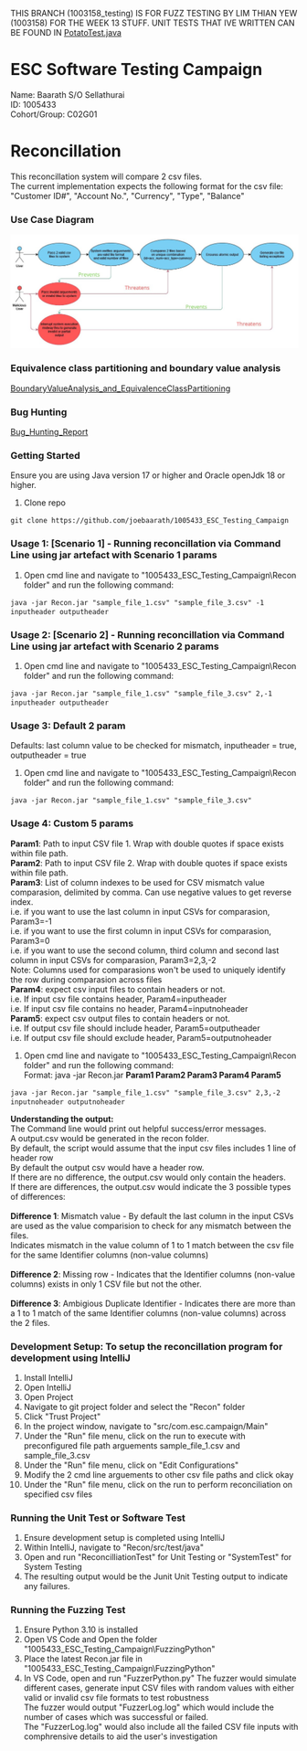 THIS BRANCH (1003158_testing) IS FOR FUZZ TESTING BY LIM THIAN YEW (1003158) FOR THE WEEK 13 STUFF. UNIT TESTS THAT IVE WRITTEN CAN BE FOUND IN [PotatoTest.java](https://github.com/joebaarath/1005433_ESC_Testing_Campaign/blob/1003158_testing/Recon/src/test/java/PotatoTest.java)

# ESC Software Testing Campaign
Name: Baarath S/O Sellathurai  
ID: 1005433  
Cohort/Group: C02G01  

# Reconcillation
This reconcillation system will compare 2 csv files.  
The current implementation expects the following format for the csv file: "Customer ID#",	"Account No.",	"Currency",	"Type",	"Balance"

### Use Case Diagram
<img src="./Documents/WK08_ESC_CAMPAGIN_USECASE_DIAGRAM.jpg" />

### Equivalence class partitioning and boundary value analysis
[BoundaryValueAnalysis_and_EquivalenceClassPartitioning](./Documents/WK09_BoundaryValueAnalysis_and_EquivalenceClassPartitioning_V2.md)

### Bug Hunting
[Bug_Hunting_Report](./Testing_Bug_Hunting/Bug_Hunting_Report.md)  

### Getting Started
Ensure you are using Java version 17 or higher and Oracle openJdk 18 or higher.
1. Clone repo
```
git clone https://github.com/joebaarath/1005433_ESC_Testing_Campaign
```

### Usage 1: [Scenario 1] - Running reconcillation via Command Line using jar artefact with Scenario 1 params
1. Open cmd line and navigate to "1005433_ESC_Testing_Campaign\Recon folder" and run the following command:
```
java -jar Recon.jar "sample_file_1.csv" "sample_file_3.csv" -1 inputheader outputheader
```
### Usage 2: [Scenario 2] - Running reconcillation via Command Line using jar artefact with Scenario 2 params
1. Open cmd line and navigate to "1005433_ESC_Testing_Campaign\Recon folder" and run the following command:
```
java -jar Recon.jar "sample_file_1.csv" "sample_file_3.csv" 2,-1 inputheader outputheader
```

### Usage 3: Default 2 param
Defaults: last column value to be checked for mismatch, inputheader = true, outputheader = true<br>
1. Open cmd line and navigate to "1005433_ESC_Testing_Campaign\Recon folder" and run the following command:
```
java -jar Recon.jar "sample_file_1.csv" "sample_file_3.csv"
```

### Usage 4: Custom 5 params
<b>Param1</b>: Path to input CSV file 1. Wrap with double quotes if space exists within file path.<br>
<b>Param2</b>: Path to input CSV file 2. Wrap with double quotes if space exists within file path.<br>
<b>Param3</b>: List of column indexes to be used for CSV mismatch value comparasion, delimited by comma. Can use negative values to get reverse index. <br>
i.e. if you want to use the last column in input CSVs for comparasion, Param3=-1 <br>
i.e. if you want to use the first column in input CSVs for comparasion, Param3=0 <br>
i.e. if you want to use the second column, third column and second last column in input CSVs for comparasion, Param3=2,3,-2 <br>
Note: Columns used for comparasions won't be used to uniquely identify the row during comparasion across files <br>
<b>Param4</b>: expect csv input files to contain headers or not.  <br>
i.e. If input csv file contains header, Param4=inputheader<br>
i.e. If input csv file contains no header, Param4=inputnoheader<br>
<b>Param5</b>: expect csv output files to contain headers or not.  <br>
i.e. If output csv file should include header, Param5=outputheader<br>
i.e. If output csv file should exclude header, Param5=outputnoheader<br>

1. Open cmd line and navigate to "1005433_ESC_Testing_Campaign\Recon folder" and run the following command:<br>
Format: java -jar Recon.jar <b>Param1 Param2 Param3 Param4 Param5</b>
```
java -jar Recon.jar "sample_file_1.csv" "sample_file_3.csv" 2,3,-2 inputnoheader outputnoheader
```

<b>Understanding the output:</b><br>
The Command line would print out helpful success/error messages.<br>
A output.csv would be generated in the recon folder. <br>
By default, the script would assume that the input csv files includes 1 line of header row <br>
By default the output csv would have a header row. <br>
If there are no difference, the output.csv would only contain the headers. <br>
If there are differences, the output.csv would indicate the 3 possible types of differences: <br><br>
<b>Difference 1</b>: Mismatch value - By default the last column in the input CSVs are used as the value comparision to check for any mismatch between the files. <br>
Indicates mismatch in the value column of 1 to 1 match between the csv file for the same Identifier columns (non-value columns) <br><br>
<b>Difference 2</b>: Missing row - Indicates that the Identifier columns (non-value columns) exists in only 1 CSV file but not the other.  <br><br>
<b>Difference 3</b>: Ambigious Duplicate Identifier - Indicates there are more than a 1 to 1 match of the same Identifier columns (non-value columns) across the 2 files. <br>

### Development Setup: To setup the reconcillation program for development using IntelliJ
1. Install IntelliJ 
2. Open IntelliJ
3. Open Project
4. Navigate to git project folder and select the "Recon" folder
5. Click "Trust Project"
6. In the project window, navigate to "src/com.esc.campaign/Main"
7. Under the "Run" file menu, click on the run to execute with preconfigured file path arguements sample_file_1.csv and sample_file_3.csv
8. Under the "Run" file menu, click on "Edit Configurations"
9. Modify the 2 cmd line arguements to other csv file paths and click okay
10. Under the "Run" file menu, click on the run to perform reconciliation on specified csv files

### Running the Unit Test or Software Test
1. Ensure development setup is completed using IntelliJ
2. Within IntelliJ, navigate to "Recon/src/test/java"
3. Open and run "ReconcilliationTest" for Unit Testing or "SystemTest" for System Testing
4. The resulting output would be the Junit Unit Testing output to indicate any failures.

### Running the Fuzzing Test
1. Ensure Python 3.10 is installed
2. Open VS Code and Open the folder "1005433_ESC_Testing_Campaign\FuzzingPython"
3. Place the latest Recon.jar file in "1005433_ESC_Testing_Campaign\FuzzingPython"
4. In VS Code, open and run "FuzzerPython.py"
The fuzzer would simulate different cases, generate input CSV files with random values with either valid or invalid csv file formats to test robustness<br/>
The fuzzer would output "FuzzerLog.log" which would include the number of cases which was successful or failed.<br>
The "FuzzerLog.log" would also include all the failed CSV file inputs with comphrensive details to aid the user's investigation
